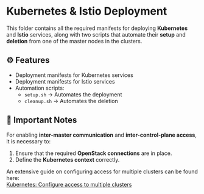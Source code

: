 # Kubernetes & Istio Deployment

This folder contains all the required manifests for deploying **Kubernetes** and **Istio** services, along with two scripts that automate their **setup** and **deletion** from one of the master nodes in the clusters.

## ⚙️ Features

- Deployment manifests for Kubernetes services
- Deployment manifests for Istio services
- Automation scripts:
  - `setup.sh` → Automates the deployment
  - `cleanup.sh` → Automates the deletion

## 🔑 Important Notes

For enabling **inter-master communication** and **inter-control-plane access**, it is necessary to:

1. Ensure that the required **OpenStack connections** are in place.
2. Define the **Kubernetes context** correctly.

An extensive guide on configuring access for multiple clusters can be found here:  
[Kubernetes: Configure access to multiple clusters](https://kubernetes.io/docs/tasks/access-application-cluster/configure-access-multiple-clusters)

